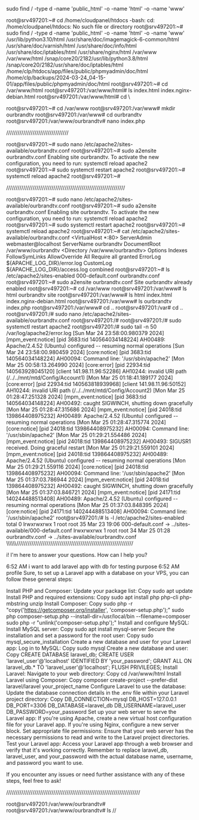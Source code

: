 sudo find / -type d -name 'public_html' -o -name 'html' -o -name 'www'


root@srv497201:~# cd /home/cloudpanel/htdocs
-bash: cd: /home/cloudpanel/htdocs: No such file or directory
root@srv497201:~# sudo find / -type d -name 'public_html' -o -name 'html' -o -name 'www'
/usr/lib/python3.10/html
/usr/share/doc/imagemagick-6-common/html
/usr/share/doc/varnish/html
/usr/share/doc/info/html
/usr/share/doc/iptables/html
/usr/share/nginx/html
/var/www
/var/www/html
/snap/core20/2182/usr/lib/python3.8/html
/snap/core20/2182/usr/share/doc/iptables/html
/home/clp/htdocs/app/files/public/phpmyadmin/doc/html
/home/clp/backups/2024-03-24_04-15-01/app/files/public/phpmyadmin/doc/html
root@srv497201:~# cd /var/www/html
root@srv497201:/var/www/html# ls
index.html  index.nginx-debian.html
root@srv497201:/var/www/html# cd \
>
root@srv497201:~# cd /var/www
root@srv497201:/var/www# mkdir ourbrandtv
root@srv497201:/var/www# cd ourbrandtv
root@srv497201:/var/www/ourbrandtv# nano index.php





/////////////////////////////////


root@srv497201:~# sudo nano /etc/apache2/sites-available/ourbrandtv.conf
root@srv497201:~# sudo a2ensite ourbrandtv.conf
Enabling site ourbrandtv.
To activate the new configuration, you need to run:
  systemctl reload apache2
root@srv497201:~# sudo systemctl restart apache2
root@srv497201:~# systemctl reload apache2
root@srv497201:~#



///////////////////////////////////////////////////////////////

root@srv497201:~# sudo nano /etc/apache2/sites-available/ourbrandtv.conf
root@srv497201:~# sudo a2ensite ourbrandtv.conf
Enabling site ourbrandtv.
To activate the new configuration, you need to run:
  systemctl reload apache2
root@srv497201:~# sudo systemctl restart apache2
root@srv497201:~# systemctl reload apache2
root@srv497201:~# cat /etc/apache2/sites-available/ourbrandtv.conf
<VirtualHost *:80>
    ServerAdmin webmaster@localhost
    ServerName ourbrandtv
    DocumentRoot /var/www/ourbrandtv
    <Directory /var/www/ourbrandtv>
        Options Indexes FollowSymLinks
        AllowOverride All
        Require all granted
    </Directory>
    ErrorLog ${APACHE_LOG_DIR}/error.log
    CustomLog ${APACHE_LOG_DIR}/access.log combined
</VirtualHost>
root@srv497201:~# ls /etc/apache2/sites-enabled
000-default.conf  ourbrandtv.conf
root@srv497201:~# sudo a2ensite ourbrandtv.conf
Site ourbrandtv already enabled
root@srv497201:~# cd  /var/www
root@srv497201:/var/www# ls
html  ourbrandtv  site
root@srv497201:/var/www# ls html
index.html  index.nginx-debian.html
root@srv497201:/var/www# ls ourbrandtv
index.php
root@srv497201:/var/www# cd ..
root@srv497201:/var# cd ..
root@srv497201:/# sudo nano /etc/apache2/sites-available/ourbrandtv.conf
root@srv497201:/# root@srv497201:/# sudo systemctl restart apache2
root@srv497201:/# sudo tail -n 50 /var/log/apache2/error.log
[Sun Mar 24 23:58:00.980379 2024] [mpm_event:notice] [pid 3683:tid 140564034148224] AH00489: Apache/2.4.52 (Ubuntu) configured -- resuming normal operations
[Sun Mar 24 23:58:00.980459 2024] [core:notice] [pid 3683:tid 140564034148224] AH00094: Command line: '/usr/sbin/apache2'
[Mon Mar 25 00:58:13.264990 2024] [core:error] [pid 22934:tid 140563928045120] [client 141.98.11.96:52286] AH10244: invalid URI path (/../../mnt/mtd/Config/Account1)
[Mon Mar 25 01:18:41.189177 2024] [core:error] [pid 22934:tid 140563818939968] [client 141.98.11.96:50152] AH10244: invalid URI path (/../../mnt/mtd/Config/Account2)
[Mon Mar 25 01:28:47.251328 2024] [mpm_event:notice] [pid 3683:tid 140564034148224] AH00492: caught SIGWINCH, shutting down gracefully
[Mon Mar 25 01:28:47.315686 2024] [mpm_event:notice] [pid 24018:tid 139864408975232] AH00489: Apache/2.4.52 (Ubuntu) configured -- resuming normal operations
[Mon Mar 25 01:28:47.315774 2024] [core:notice] [pid 24018:tid 139864408975232] AH00094: Command line: '/usr/sbin/apache2'
[Mon Mar 25 01:29:21.554486 2024] [mpm_event:notice] [pid 24018:tid 139864408975232] AH00493: SIGUSR1 received.  Doing graceful restart
[Mon Mar 25 01:29:21.559101 2024] [mpm_event:notice] [pid 24018:tid 139864408975232] AH00489: Apache/2.4.52 (Ubuntu) configured -- resuming normal operations
[Mon Mar 25 01:29:21.559116 2024] [core:notice] [pid 24018:tid 139864408975232] AH00094: Command line: '/usr/sbin/apache2'
[Mon Mar 25 01:37:03.786944 2024] [mpm_event:notice] [pid 24018:tid 139864408975232] AH00492: caught SIGWINCH, shutting down gracefully
[Mon Mar 25 01:37:03.846721 2024] [mpm_event:notice] [pid 24171:tid 140244488513408] AH00489: Apache/2.4.52 (Ubuntu) configured -- resuming normal operations
[Mon Mar 25 01:37:03.848395 2024] [core:notice] [pid 24171:tid 140244488513408] AH00094: Command line: '/usr/sbin/apache2'
root@srv497201:/# ls -l /etc/apache2/sites-enabled
total 0
lrwxrwxrwx 1 root root 35 Mar 23 19:06 000-default.conf -> ../sites-available/000-default.conf
lrwxrwxrwx 1 root root 34 Mar 25 01:28 ourbrandtv.conf -> ../sites-available/ourbrandtv.conf
\\\\\\\\\\\\//////////////////////////////////////////////////////////////







i! I'm here to answer your questions. How can I help you?

6:52 AM
i want to add laravel app with db for testing purpose
6:52 AM
profile
Sure, to set up a Laravel app with a database on your VPS, you can follow these general steps:

Install PHP and Composer:
Update your package list:
Copy
sudo apt update
Install PHP and required extensions:
Copy
sudo apt install php php-cli php-mbstring unzip
Install Composer:
Copy
sudo php -r "copy('https://getcomposer.org/installer', 'composer-setup.php');"
     sudo php composer-setup.php --install-dir=/usr/local/bin --filename=composer
     sudo php -r "unlink('composer-setup.php');"
Install and configure MySQL:
Install MySQL server:
Copy
sudo apt install mysql-server
Secure the installation and set a password for the root user:
Copy
sudo mysql_secure_installation
Create a new database and user for your Laravel app:
Log in to MySQL:
Copy
sudo mysql
Create a new database and user:
Copy
CREATE DATABASE laravel_db;
     CREATE USER 'laravel_user'@'localhost' IDENTIFIED BY 'your_password';
     GRANT ALL ON laravel_db.* TO 'laravel_user'@'localhost';
     FLUSH PRIVILEGES;
Install Laravel:
Navigate to your web directory:
Copy
cd /var/www/html
Install Laravel using Composer:
Copy
composer create-project --prefer-dist laravel/laravel your_project_name
Configure Laravel to use the database:
Update the database connection details in the .env file within your Laravel project directory:
Copy
DB_CONNECTION=mysql
     DB_HOST=127.0.0.1
     DB_PORT=3306
     DB_DATABASE=laravel_db
     DB_USERNAME=laravel_user
     DB_PASSWORD=your_password
Set up your web server to serve the Laravel app:
If you're using Apache, create a new virtual host configuration file for your Laravel app. If you're using Nginx, configure a new server block.
Set appropriate file permissions:
Ensure that your web server has the necessary permissions to read and write to the Laravel project directories.
Test your Laravel app:
Access your Laravel app through a web browser and verify that it's working correctly.
Remember to replace laravel_db, laravel_user, and your_password with the actual database name, username, and password you want to use.

If you encounter any issues or need further assistance with any of these steps, feel free to ask!

///////////////////////////////////////////////////////////////////////





root@srv497201:/var/www/ourbrandtv# root@srv497201:/var/www/ourbrandtv# ls
//
